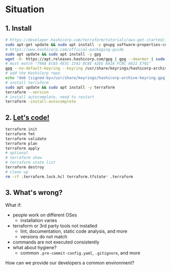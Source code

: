 # Situation
## 1. Install

```bash
# https://developer.hashicorp.com/terraform/tutorials/aws-get-started/install-cli
sudo apt-get update && sudo apt install -y gnupg software-properties-common
# https://www.hashicorp.com/official-packaging-guide
sudo apt update && sudo apt install -y gpg
wget -O- https://apt.releases.hashicorp.com/gpg | gpg --dearmor | sudo tee /usr/share/keyrings/hashicorp-archive-keyring.gpg
# must match "798A EC65 4E5C 1542 8C8E 42EE AA16 FCBC A621 E701"
gpg --no-default-keyring --keyring /usr/share/keyrings/hashicorp-archive-keyring.gpg --fingerprint
# add the HashiCorp repo
echo "deb [signed-by=/usr/share/keyrings/hashicorp-archive-keyring.gpg] https://apt.releases.hashicorp.com $(lsb_release -cs) main" | sudo tee /etc/apt/sources.list.d/hashicorp.list
# install terraform
sudo apt update && sudo apt install -y terraform
terraform --version
# install autocomplete, need to restart
terraform -install-autocomplete
```

## 2. [Let's code!](main.tf)

```bash
terraform init
terraform fmt
terraform validate
terraform plan
terraform apply
# optional
# terraform show
# terraform state list
terraform destroy
# clean up
rm -rf .terraform.lock.hcl terraform.tfstate* .terraform
```

## 3. What's wrong?

What if:
- people work on different OSes
    - installation varies
- terraform or 3rd party tools not installed
    - lint, documentation, static code analysis, and more
    - versions do not match
- commands are not executed consistently
- what about hygiene?
    - common `.pre-commit-config.yaml`, `.gitignore`, and more

How can we provide our developers a common environment?
